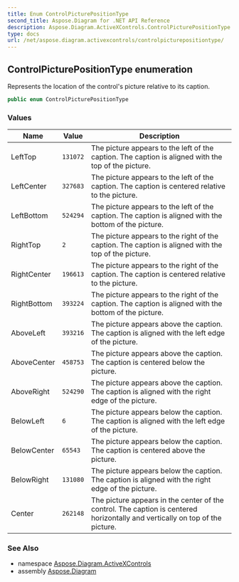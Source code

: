 ```yaml
---
title: Enum ControlPicturePositionType
second_title: Aspose.Diagram for .NET API Reference
description: Aspose.Diagram.ActiveXControls.ControlPicturePositionType enum. Represents the location of the controls picture relative to its caption
type: docs
url: /net/aspose.diagram.activexcontrols/controlpicturepositiontype/
---
```

## ControlPicturePositionType enumeration

Represents the location of the control's picture relative to its caption.

```csharp
public enum ControlPicturePositionType
```

### Values

| Name | Value | Description |
| --- | --- | --- |
| LeftTop | `131072` | The picture appears to the left of the caption. The caption is aligned with the top of the picture. |
| LeftCenter | `327683` | The picture appears to the left of the caption. The caption is centered relative to the picture. |
| LeftBottom | `524294` | The picture appears to the left of the caption. The caption is aligned with the bottom of the picture. |
| RightTop | `2` | The picture appears to the right of the caption. The caption is aligned with the top of the picture. |
| RightCenter | `196613` | The picture appears to the right of the caption. The caption is centered relative to the picture. |
| RightBottom | `393224` | The picture appears to the right of the caption. The caption is aligned with the bottom of the picture. |
| AboveLeft | `393216` | The picture appears above the caption. The caption is aligned with the left edge of the picture. |
| AboveCenter | `458753` | The picture appears above the caption. The caption is centered below the picture. |
| AboveRight | `524290` | The picture appears above the caption. The caption is aligned with the right edge of the picture. |
| BelowLeft | `6` | The picture appears below the caption. The caption is aligned with the left edge of the picture. |
| BelowCenter | `65543` | The picture appears below the caption. The caption is centered above the picture. |
| BelowRight | `131080` | The picture appears below the caption. The caption is aligned with the right edge of the picture. |
| Center | `262148` | The picture appears in the center of the control. The caption is centered horizontally and vertically on top of the picture. |

### See Also

* namespace [Aspose.Diagram.ActiveXControls](../../aspose.diagram.activexcontrols/)
* assembly [Aspose.Diagram](../../)


